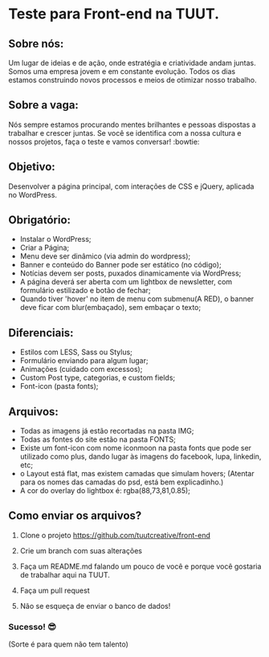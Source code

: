 # Teste para Front-end na TUUT. 

## Sobre nós:
Um lugar de ideias e de ação, onde estratégia e criatividade andam juntas. 
Somos uma empresa jovem e em constante evolução. Todos os dias estamos construindo novos processos e meios de otimizar nosso trabalho.

## Sobre a vaga:
Nós sempre estamos procurando mentes brilhantes e pessoas dispostas a trabalhar e crescer juntas. Se você se identifica com a nossa cultura e nossos projetos, faça o teste e vamos conversar! :bowtie: 

## Objetivo: 

Desenvolver a página principal, com interações de CSS e jQuery, aplicada no WordPress. 


## Obrigatório: 

*  Instalar o WordPress; 
*  Criar a Página; 
*  Menu deve ser dinâmico (via admin do wordpress);
*  Banner e conteúdo do Banner pode ser estático (no código);
*  Notícias devem ser posts, puxados dinamicamente via WordPress;
*  A página deverá ser aberta com um lightbox de newsletter, com formulário estilizado e botão de fechar;
*  Quando tiver 'hover' no item de menu com submenu(A RED), o banner deve ficar com blur(embaçado), sem embaçar o texto;


## Diferenciais: 

* Estilos com LESS, Sass ou Stylus;
* Formulário enviando para algum lugar; 
* Animações (cuidado com excessos);
* Custom Post type, categorias, e custom fields;
* Font-icon (pasta fonts);


## Arquivos: 

* Todas as imagens já estão recortadas na pasta IMG;
* Todas as fontes do site estão na pasta FONTS;
* Existe um font-icon com nome iconmoon na pasta fonts que pode ser utilizado como plus, dando lugar às imagens do facebook, lupa, linkedin, etc;
* o Layout está flat, mas existem camadas que simulam hovers; (Atentar para os nomes das camadas do psd, está bem explicadinho.)
* A cor do overlay do lightbox é: rgba(88,73,81,0.85);


## Como enviar os arquivos? 

1. Clone o projeto
   https://github.com/tuutcreative/front-end

2. Crie um branch com suas alterações

3. Faça um README.md falando um pouco de você e porque você gostaria de trabalhar aqui na TUUT.

4. Faça um pull request

5. Não se esqueça de enviar o banco de dados! 


### Sucesso!  :sunglasses:
(Sorte é para quem não tem talento)